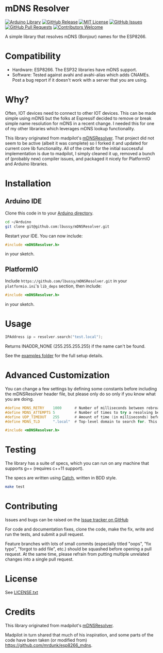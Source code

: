 # mDNS Resolver

[![Arduino Library](https://www.ardu-badge.com/badge/mDNSResolver.svg?style=plastic)](https://www.ardu-badge.com/mDNSResolver)
[![GitHub Release](https://img.shields.io/github/v/release/lbussy/mDNSResolver.svg?style=plastic)](https://github.com/lbussy/mDNSResolver/releases)
[![MIT License](https://img.shields.io/badge/license-MIT-brightgreen?style=plastic)](https://github.com/lbussy/mDNSResolver/blob/main/LICENSE.txt)
[![GitHub Issues](https://img.shields.io/github/issues/lbussy/mDNSResolver?style=plastic)](http://github.com/lbussy/mDNSResolver/issues)
[![GitHub Pull Requests](https://img.shields.io/github/issues-pr/lbussy/mDNSResolver?style=plastic)](http://github.com/lbussy/mDNSResolver/pulls)
[![Contributors Welcome](https://img.shields.io/badge/contributions-welcome-brightgreen.svg?style=plastic)](#Contributing)

A simple library that resolves mDNS (Bonjour) names for the ESP8266.

# Compatibility

* Hardware: ESP8266.  The ESP32 libraries have mDNS support.
* Software: Tested against avahi and avahi-alias which adds CNAMEs. Post a bug report if it doesn't work with a server that you are using.

# Why?

Often, IOT devices need to connect to other IOT devices.  This can be made simple using mDNS but the folks at Espressif decided to remove or break simple name resolution for mDNS in a recent change.  I needed this for one of my other libraries which leverages mDNS lookup functionality.

This library originated from madpilot's [mDNSResolver](https://github.com/madpilot/mDNSResolver/).  That project did not seem to be active (albeit it was complete) so I forked it and updated for current core lib functionality.  All of the credit for the initial successful implementation is due to madpilot, I simply cleaned it up, removed a bunch of (probably new) compiler issues, and packaged it nicely for PlatformIO and Arduino libraries.

# Installation

## Arduino IDE

Clone this code in to your [Arduino directory](https://www.arduino.cc/en/Guide/Libraries#toc5).

``` bash
cd ~/Arduino
git clone git@github.com:lbussy/mDNSResolver.git
```

Restart your IDE. You can now include:

``` cpp
#include <mDNSResolver.h>
```

in your sketch.

## PlatformIO

Include `https://github.com/lbussy/mDNSResolver.git` in your `platformio.ini`'s `lib_deps` section, then include:

``` cpp
#include <mDNSResolver.h>
```

in your sketch.

# Usage

``` cpp
IPAddress ip = resolver.search("test.local");
```

Returns INADDR_NONE (255.255.255.255) if the name can't be found.

See the [examples folder](https://github.com/lbussy/mDNSResolver/tree/master/examples) for the full setup details.

# Advanced Customization

You can change a few settings by defining some constants before including the mDNSResolver header file, but please only do so only if you know what you are doing.

``` cpp
#define MDNS_RETRY    1000      # Number of milliseconds between rebroadcasting a name query
#define MDNS_ATTEMPTS 5         # Number of times to try a resolving before giving up
#define UDP_TIMEOUT   255       # Amount of time (in milliseconds) before giving up on the UDP packet
#define MDNS_TLD      ".local"  # Top-level domain to search for. This can technically be anything, but pretty much everyone says leave it as .local

#include <mDNSResolver.h>
```

# Testing

The library has a suite of specs, which you can run on any machine that supports g++ (requires c++11 support).

The specs are written using [Catch](https://github.com/philsquared/Catch), written in BDD style.

```bash
make test
```

# Contributing

Issues and bugs can be raised on the [Issue tracker on GitHub](https://github.com/lbussy/mDNSResolver/issues)

For code and documentation fixes, clone the code, make the fix, write and run the tests, and submit a pull request.

Feature branches with lots of small commits (especially titled "oops", "fix typo", "forgot to add file", etc.) should be squashed before opening a pull request. At the same time, please refrain from putting multiple unrelated changes into a single pull request.

# License

See [LICENSE.txt](https://github.com/lbussy/mDNSResolver/tree/master/LICENSE.txt)

# Credits

This library originated from madpilot's [mDNSResolver](https://github.com/madpilot/mDNSResolver/).

Madpilot in turn shared that much of his inspiration, and some parts of the code have been taken (or modified from) https://github.com/mrdunk/esp8266_mdns.
